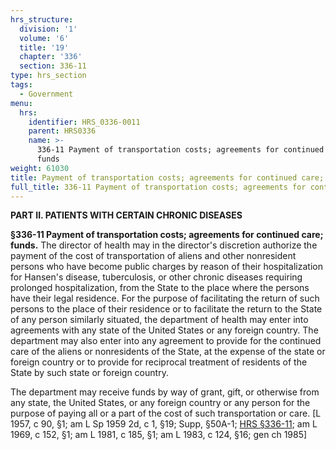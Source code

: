 ```yaml
---
hrs_structure:
  division: '1'
  volume: '6'
  title: '19'
  chapter: '336'
  section: 336-11
type: hrs_section
tags:
  - Government
menu:
  hrs:
    identifier: HRS_0336-0011
    parent: HRS0336
    name: >-
      336-11 Payment of transportation costs; agreements for continued care;
      funds
weight: 61030
title: Payment of transportation costs; agreements for continued care; funds
full_title: 336-11 Payment of transportation costs; agreements for continued care; funds
---
```

**PART II. PATIENTS WITH CERTAIN CHRONIC DISEASES**

**§336-11 Payment of transportation costs; agreements for continued care; funds.** The director of health may in the director's discretion authorize the payment of the cost of transportation of aliens and other nonresident persons who have become public charges by reason of their hospitalization for Hansen's disease, tuberculosis, or other chronic diseases requiring prolonged hospitalization, from the State to the place where the persons have their legal residence. For the purpose of facilitating the return of such persons to the place of their residence or to facilitate the return to the State of any person similarly situated, the department of health may enter into agreements with any state of the United States or any foreign country. The department may also enter into any agreement to provide for the continued care of the aliens or nonresidents of the State, at the expense of the state or foreign country or to provide for reciprocal treatment of residents of the State by such state or foreign country.

The department may receive funds by way of grant, gift, or otherwise from any state, the United States, or any foreign country or any person for the purpose of paying all or a part of the cost of such transportation or care. [L 1957, c 90, §1; am L Sp 1959 2d, c 1, §19; Supp, §50A-1; [HRS §336-11](/title-19/chapter-336/section-336-11/); am L 1969, c 152, §1; am L 1981, c 185, §1; am L 1983, c 124, §16; gen ch 1985]